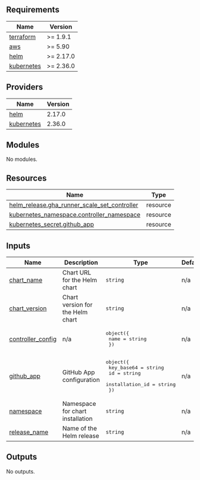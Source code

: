 <!-- BEGIN_TF_DOCS -->
## Requirements

| Name | Version |
|------|---------|
| <a name="requirement_terraform"></a> [terraform](#requirement\_terraform) | >= 1.9.1 |
| <a name="requirement_aws"></a> [aws](#requirement\_aws) | >= 5.90 |
| <a name="requirement_helm"></a> [helm](#requirement\_helm) | >= 2.17.0 |
| <a name="requirement_kubernetes"></a> [kubernetes](#requirement\_kubernetes) | >= 2.36.0 |

## Providers

| Name | Version |
|------|---------|
| <a name="provider_helm"></a> [helm](#provider\_helm) | 2.17.0 |
| <a name="provider_kubernetes"></a> [kubernetes](#provider\_kubernetes) | 2.36.0 |

## Modules

No modules.

## Resources

| Name | Type |
|------|------|
| [helm_release.gha_runner_scale_set_controller](https://registry.terraform.io/providers/hashicorp/helm/latest/docs/resources/release) | resource |
| [kubernetes_namespace.controller_namespace](https://registry.terraform.io/providers/hashicorp/kubernetes/latest/docs/resources/namespace) | resource |
| [kubernetes_secret.github_app](https://registry.terraform.io/providers/hashicorp/kubernetes/latest/docs/resources/secret) | resource |

## Inputs

| Name | Description | Type | Default | Required |
|------|-------------|------|---------|:--------:|
| <a name="input_chart_name"></a> [chart\_name](#input\_chart\_name) | Chart URL for the Helm chart | `string` | n/a | yes |
| <a name="input_chart_version"></a> [chart\_version](#input\_chart\_version) | Chart version for the Helm chart | `string` | n/a | yes |
| <a name="input_controller_config"></a> [controller\_config](#input\_controller\_config) | n/a | <pre>object({<br/>    name = string<br/>  })</pre> | n/a | yes |
| <a name="input_github_app"></a> [github\_app](#input\_github\_app) | GitHub App configuration | <pre>object({<br/>    key_base64      = string<br/>    id              = string<br/>    installation_id = string<br/>  })</pre> | n/a | yes |
| <a name="input_namespace"></a> [namespace](#input\_namespace) | Namespace for chart installation | `string` | n/a | yes |
| <a name="input_release_name"></a> [release\_name](#input\_release\_name) | Name of the Helm release | `string` | n/a | yes |

## Outputs

No outputs.
<!-- END_TF_DOCS -->
